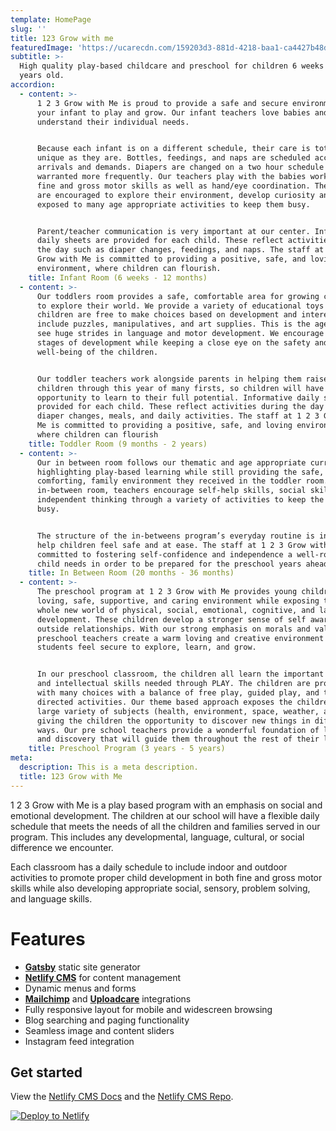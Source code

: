 ```yaml
---
template: HomePage
slug: ''
title: 123 Grow with me
featuredImage: 'https://ucarecdn.com/159203d3-881d-4218-baa1-ca4427b48d0d/'
subtitle: >-
  High quality play-based childcare and preschool for children 6 weeks to 7
  years old.
accordion:
  - content: >-
      1 2 3 Grow with Me is proud to provide a safe and secure environment for
      your infant to play and grow. Our infant teachers love babies and
      understand their individual needs. 


      Because each infant is on a different schedule, their care is totally as
      unique as they are. Bottles, feedings, and naps are scheduled according to
      arrivals and demands. Diapers are changed on a two hour schedule unless
      warranted more frequently. Our teachers play with the babies working on
      fine and gross motor skills as well as hand/eye coordination. The infants
      are encouraged to explore their environment, develop curiosity and are
      exposed to many age appropriate activities to keep them busy.


      Parent/teacher communication is very important at our center. Informative
      daily sheets are provided for each child. These reflect activities during
      the day such as diaper changes, feedings, and naps. The staff at 1 2 3
      Grow with Me is committed to providing a positive, safe, and loving
      environment, where children can flourish.
    title: Infant Room (6 weeks - 12 months)
  - content: >-
      Our toddlers room provides a safe, comfortable area for growing children
      to explore their world. We provide a variety of educational toys which
      children are free to make choices based on development and interest. These
      include puzzles, manipulatives, and art supplies. This is the age where we
      see huge strides in language and motor development. We encourage all
      stages of development while keeping a close eye on the safety and
      well-being of the children.


      Our toddler teachers work alongside parents in helping them raise their
      children through this year of many firsts, so children will have the
      opportunity to learn to their full potential. Informative daily sheets are
      provided for each child. These reflect activities during the day such as
      diaper changes, meals, and daily activities. The staff at 1 2 3 Grow with
      Me is committed to providing a positive, safe, and loving environment
      where children can flourish
    title: Toddler Room (9 months - 2 years)
  - content: >-
      Our in between room follows our thematic and age appropriate curriculum,
      highlighting play-based learning while still providing the safe,
      comforting, family environment they received in the toddler room. In the
      in-between room, teachers encourage self-help skills, social skills, and
      independent thinking through a variety of activities to keep the children
      busy.


      The structure of the in-betweens program’s everyday routine is in place to
      help children feel safe and at ease. The staff at 1 2 3 Grow with Me is
      committed to fostering self-confidence and independence a well-rounded
      child needs in order to be prepared for the preschool years ahead. 
    title: In Between Room (20 months - 36 months)
  - content: >-
      The preschool program at 1 2 3 Grow with Me provides young children with a
      loving, safe, supportive, and caring environment while exposing them to a
      whole new world of physical, social, emotional, cognitive, and language
      development. These children develop a stronger sense of self awareness and
      outside relationships. With our strong emphasis on morals and values, our
      preschool teachers create a warm loving and creative environment where
      students feel secure to explore, learn, and grow.


      In our preschool classroom, the children all learn the important social
      and intellectual skills needed through PLAY. The children are provided
      with many choices with a balance of free play, guided play, and teacher
      directed activities. Our theme based approach exposes the children to a
      large variety of subjects (health, environment, space, weather, and more!)
      giving the children the opportunity to discover new things in different
      ways. Our pre school teachers provide a wonderful foundation of learning
      and discovery that will guide them throughout the rest of their lives.
    title: Preschool Program (3 years - 5 years)
meta:
  description: This is a meta description.
  title: 123 Grow with Me
---
```

1 2 3 Grow with Me is a play based program with an emphasis on social and emotional development. The children at our school will have a flexible daily schedule that meets the needs of all the children and families served in our program. This includes any developmental, language, cultural, or social difference we encounter. 

Each classroom has a daily schedule to include indoor and outdoor activities to promote proper child development in both fine and gross motor skills while also developing appropriate social, sensory, problem solving, and language skills. 



# Features

* **[Gatsby](https://gatsbyjs.org)** static site generator
* **[Netlify CMS](https://github.com/netlify/netlify-cms)** for content management
* Dynamic menus and forms
* **[Mailchimp](http://mailchimp.com)** and **[Uploadcare](https://uploadcare.com)** integrations
* Fully responsive layout for mobile and widescreen browsing
* Blog searching and paging functionality
* Seamless image and content sliders
* Instagram feed integration

## Get started

View the [Netlify CMS Docs](https://www.netlifycms.org/docs/) and the [Netlify CMS Repo](https://github.com/netlify/netlify-cms).

[![Deploy to Netlify](https://www.netlify.com/img/deploy/button.svg)](https://app.netlify.com/start/deploy?repository=https://github.com/thriveweb/yellowcake&stack=cms)
